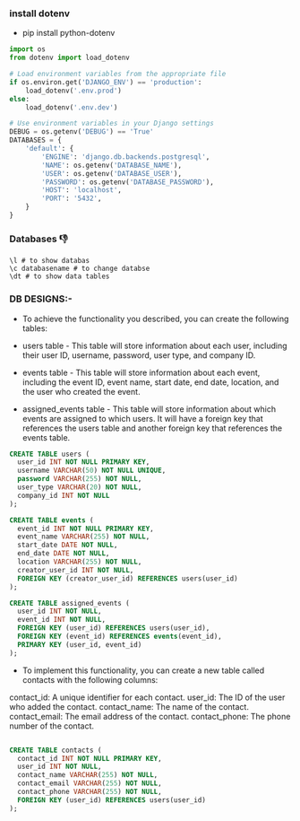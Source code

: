 ### install dotenv 
- pip install python-dotenv



```python 
import os
from dotenv import load_dotenv

# Load environment variables from the appropriate file
if os.environ.get('DJANGO_ENV') == 'production':
    load_dotenv('.env.prod')
else:
    load_dotenv('.env.dev')

# Use environment variables in your Django settings
DEBUG = os.getenv('DEBUG') == 'True'
DATABASES = {
    'default': {
        'ENGINE': 'django.db.backends.postgresql',
        'NAME': os.getenv('DATABASE_NAME'),
        'USER': os.getenv('DATABASE_USER'),
        'PASSWORD': os.getenv('DATABASE_PASSWORD'),
        'HOST': 'localhost',
        'PORT': '5432',
    }
}


```


### Databases 👎
```
\l # to show databas
\c databasename # to change databse
\dt # to show data tables
```


### DB DESIGNS:-


- To achieve the functionality you described, you can create the following tables:

 - users table - This table will store information about each user, including their user ID, username, password, user type, and company ID.
 
 - events table - This table will store information about each event, including the event ID, event name, start date, end date, location, and the user who created the event.

 - assigned_events table - This table will store information about which events are assigned to which users. It will have a foreign key that references the users table and another foreign key that references the events table.

```sql
CREATE TABLE users (
  user_id INT NOT NULL PRIMARY KEY,
  username VARCHAR(50) NOT NULL UNIQUE,
  password VARCHAR(255) NOT NULL,
  user_type VARCHAR(20) NOT NULL,
  company_id INT NOT NULL
);

CREATE TABLE events (
  event_id INT NOT NULL PRIMARY KEY,
  event_name VARCHAR(255) NOT NULL,
  start_date DATE NOT NULL,
  end_date DATE NOT NULL,
  location VARCHAR(255) NOT NULL,
  creator_user_id INT NOT NULL,
  FOREIGN KEY (creator_user_id) REFERENCES users(user_id)
);

CREATE TABLE assigned_events (
  user_id INT NOT NULL,
  event_id INT NOT NULL,
  FOREIGN KEY (user_id) REFERENCES users(user_id),
  FOREIGN KEY (event_id) REFERENCES events(event_id),
  PRIMARY KEY (user_id, event_id)
);

```



- To implement this functionality, you can create a new table called contacts with the following columns:

contact_id: A unique identifier for each contact.
user_id: The ID of the user who added the contact.
contact_name: The name of the contact.
contact_email: The email address of the contact.
contact_phone: The phone number of the contact.



```sql

CREATE TABLE contacts (
  contact_id INT NOT NULL PRIMARY KEY,
  user_id INT NOT NULL,
  contact_name VARCHAR(255) NOT NULL,
  contact_email VARCHAR(255) NOT NULL,
  contact_phone VARCHAR(255) NOT NULL,
  FOREIGN KEY (user_id) REFERENCES users(user_id)
);

```
